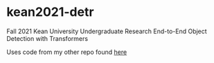 # kean2021-detr
Fall 2021 Kean University Undergraduate Research End-to-End Object Detection with Transformers

Uses code from my other repo found [here](https://github.com/neveon/detr_tutorial)
